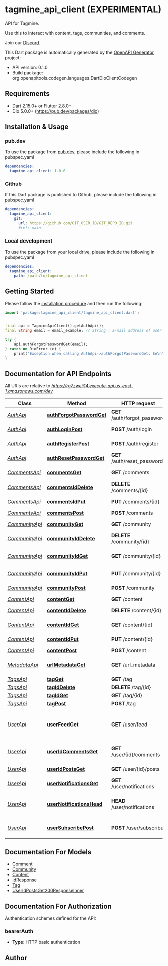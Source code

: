 # tagmine_api_client (EXPERIMENTAL)
API for Tagmine.

Use this to interact with content, tags, communities, and comments.

Join our [Discord](https://discord.gg/6kvy54QEg).

This Dart package is automatically generated by the [OpenAPI Generator](https://openapi-generator.tech) project:

- API version: 0.1.0
- Build package: org.openapitools.codegen.languages.DartDioClientCodegen

## Requirements

* Dart 2.15.0+ or Flutter 2.8.0+
* Dio 5.0.0+ (https://pub.dev/packages/dio)

## Installation & Usage

### pub.dev
To use the package from [pub.dev](https://pub.dev), please include the following in pubspec.yaml
```yaml
dependencies:
  tagmine_api_client: 1.0.0
```

### Github
If this Dart package is published to Github, please include the following in pubspec.yaml
```yaml
dependencies:
  tagmine_api_client:
    git:
      url: https://github.com/GIT_USER_ID/GIT_REPO_ID.git
      #ref: main
```

### Local development
To use the package from your local drive, please include the following in pubspec.yaml
```yaml
dependencies:
  tagmine_api_client:
    path: /path/to/tagmine_api_client
```

## Getting Started

Please follow the [installation procedure](#installation--usage) and then run the following:

```dart
import 'package:tagmine_api_client/tagmine_api_client.dart';


final api = TagmineApiClient().getAuthApi();
final String email = email_example; // String | E-mail address of user

try {
    api.authForgotPasswordGet(email);
} catch on DioError (e) {
    print("Exception when calling AuthApi->authForgotPasswordGet: $e\n");
}

```

## Documentation for API Endpoints

All URIs are relative to *https://rg7zweii14.execute-api.us-east-1.amazonaws.com/dev*

Class | Method | HTTP request | Description
------------ | ------------- | ------------- | -------------
[*AuthApi*](doc/AuthApi.md) | [**authForgotPasswordGet**](doc/AuthApi.md#authforgotpasswordget) | **GET** /auth/forgot_password | Forgot password
[*AuthApi*](doc/AuthApi.md) | [**authLoginPost**](doc/AuthApi.md#authloginpost) | **POST** /auth/login | Login to account
[*AuthApi*](doc/AuthApi.md) | [**authRegisterPost**](doc/AuthApi.md#authregisterpost) | **POST** /auth/register | Register new account
[*AuthApi*](doc/AuthApi.md) | [**authResetPasswordGet**](doc/AuthApi.md#authresetpasswordget) | **GET** /auth/reset_password | Reset password
[*CommentsApi*](doc/CommentsApi.md) | [**commentsGet**](doc/CommentsApi.md#commentsget) | **GET** /comments | Get comments
[*CommentsApi*](doc/CommentsApi.md) | [**commentsIdDelete**](doc/CommentsApi.md#commentsiddelete) | **DELETE** /comments/{id} | Delete comment
[*CommentsApi*](doc/CommentsApi.md) | [**commentsIdPut**](doc/CommentsApi.md#commentsidput) | **PUT** /comments/{id} | Update comment
[*CommentsApi*](doc/CommentsApi.md) | [**commentsPost**](doc/CommentsApi.md#commentspost) | **POST** /comments | Add comment
[*CommunityApi*](doc/CommunityApi.md) | [**communityGet**](doc/CommunityApi.md#communityget) | **GET** /community | Get communities
[*CommunityApi*](doc/CommunityApi.md) | [**communityIdDelete**](doc/CommunityApi.md#communityiddelete) | **DELETE** /community/{id} | Delete community
[*CommunityApi*](doc/CommunityApi.md) | [**communityIdGet**](doc/CommunityApi.md#communityidget) | **GET** /community/{id} | Get community by ID
[*CommunityApi*](doc/CommunityApi.md) | [**communityIdPut**](doc/CommunityApi.md#communityidput) | **PUT** /community/{id} | Update community
[*CommunityApi*](doc/CommunityApi.md) | [**communityPost**](doc/CommunityApi.md#communitypost) | **POST** /community | Add community
[*ContentApi*](doc/ContentApi.md) | [**contentGet**](doc/ContentApi.md#contentget) | **GET** /content | List content
[*ContentApi*](doc/ContentApi.md) | [**contentIdDelete**](doc/ContentApi.md#contentiddelete) | **DELETE** /content/{id} | Delete content
[*ContentApi*](doc/ContentApi.md) | [**contentIdGet**](doc/ContentApi.md#contentidget) | **GET** /content/{id} | Get content by ID
[*ContentApi*](doc/ContentApi.md) | [**contentIdPut**](doc/ContentApi.md#contentidput) | **PUT** /content/{id} | Update content
[*ContentApi*](doc/ContentApi.md) | [**contentPost**](doc/ContentApi.md#contentpost) | **POST** /content | Add content
[*MetadataApi*](doc/MetadataApi.md) | [**urlMetadataGet**](doc/MetadataApi.md#urlmetadataget) | **GET** /url_metadata | Get title/thumbnail from URL
[*TagsApi*](doc/TagsApi.md) | [**tagGet**](doc/TagsApi.md#tagget) | **GET** /tag | Get tags
[*TagsApi*](doc/TagsApi.md) | [**tagIdDelete**](doc/TagsApi.md#tagiddelete) | **DELETE** /tag/{id} | Delete tag
[*TagsApi*](doc/TagsApi.md) | [**tagIdGet**](doc/TagsApi.md#tagidget) | **GET** /tag/{id} | Get tag by ID
[*TagsApi*](doc/TagsApi.md) | [**tagPost**](doc/TagsApi.md#tagpost) | **POST** /tag | Add tag
[*UserApi*](doc/UserApi.md) | [**userFeedGet**](doc/UserApi.md#userfeedget) | **GET** /user/feed | Retrieve posts from subscribed to tags and communities.
[*UserApi*](doc/UserApi.md) | [**userIdCommentsGet**](doc/UserApi.md#useridcommentsget) | **GET** /user/{id}/comments | Get comments by user ID.
[*UserApi*](doc/UserApi.md) | [**userIdPostsGet**](doc/UserApi.md#useridpostsget) | **GET** /user/{id}/posts | Get posts by user ID.
[*UserApi*](doc/UserApi.md) | [**userNotificationsGet**](doc/UserApi.md#usernotificationsget) | **GET** /user/notifications | Get user notifications
[*UserApi*](doc/UserApi.md) | [**userNotificationsHead**](doc/UserApi.md#usernotificationshead) | **HEAD** /user/notifications | Get the number of user notifications
[*UserApi*](doc/UserApi.md) | [**userSubscribePost**](doc/UserApi.md#usersubscribepost) | **POST** /user/subscribe | Subscribe to a community or tag.


## Documentation For Models

 - [Comment](doc/Comment.md)
 - [Community](doc/Community.md)
 - [Content](doc/Content.md)
 - [IdResponse](doc/IdResponse.md)
 - [Tag](doc/Tag.md)
 - [UserIdPostsGet200ResponseInner](doc/UserIdPostsGet200ResponseInner.md)


## Documentation For Authorization


Authentication schemes defined for the API:
### bearerAuth

- **Type**: HTTP basic authentication


## Author



